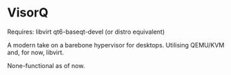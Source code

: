 # VisorQ

Requires:
libvirt
qt6-baseqt-devel (or distro equivalent)

A modern take on a barebone hypervisor for desktops. Utilising QEMU/KVM and, for now, libvirt.

None-functional as of now.
